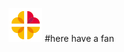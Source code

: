 ![img](https://github.com/studendzhoujun/abc/blob/master/src/images/loading-1.gif)
#here have a fan
